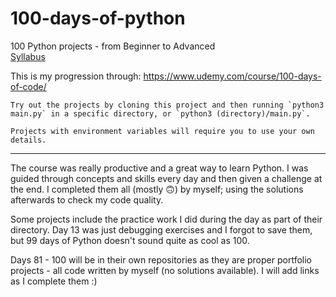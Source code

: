 # 100-days-of-python

100 Python projects - from Beginner to Advanced <br>
[Syllabus](Syllabus.pdf)

This is my progression through: https://www.udemy.com/course/100-days-of-code/

```
Try out the projects by cloning this project and then running `python3 main.py` in a specific directory, or `python3 (directory)/main.py`.

Projects with environment variables will require you to use your own details.
```

---

The course was really productive and a great way to learn Python. I was guided through concepts and skills every day and then given a challenge at the end. I completed them all (mostly 🙃) by myself; using the solutions afterwards to check my code quality.

Some projects include the practice work I did during the day as part of their directory. Day 13 was just debugging exercises and I forgot to save them, but 99 days of Python doesn't sound quite as cool as 100.

Days 81 - 100 will be in their own repositories as they are proper portfolio projects - all code written by myself (no solutions available). I will add links as I complete them :)
